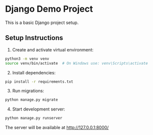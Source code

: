 # Django Demo Project

This is a basic Django project setup.

## Setup Instructions

1. Create and activate virtual environment:
```bash
python3 -m venv venv
source venv/bin/activate  # On Windows use: venv\Scripts\activate
```

2. Install dependencies:
```bash
pip install -r requirements.txt
```

3. Run migrations:
```bash
python manage.py migrate
```

4. Start development server:
```bash
python manage.py runserver
```

The server will be available at http://127.0.0.1:8000/ 